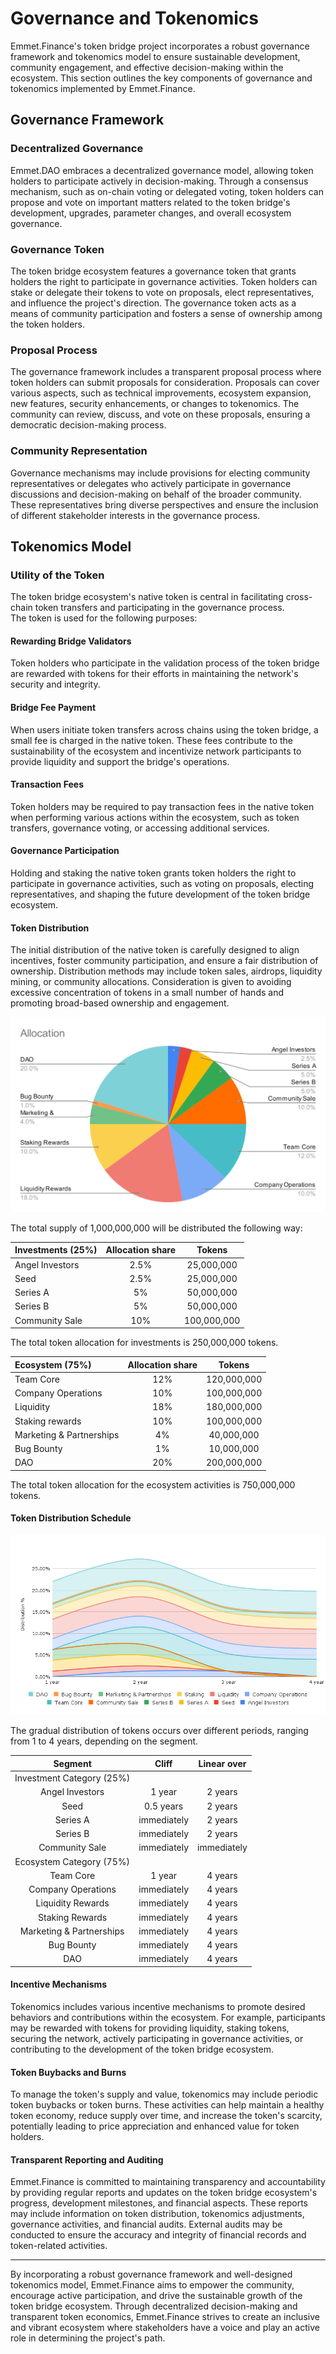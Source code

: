 # Governance and Tokenomics

Emmet.Finance's token bridge project incorporates a robust governance framework and tokenomics model to ensure sustainable development, community engagement, and effective decision-making within the ecosystem. This section outlines the key components of governance and tokenomics implemented by Emmet.Finance.

## Governance Framework

### Decentralized Governance
Emmet.DAO embraces a decentralized governance model, allowing token holders to participate actively in decision-making. Through a consensus mechanism, such as on-chain voting or delegated voting, token holders can propose and vote on important matters related to the token bridge's development, upgrades, parameter changes, and overall ecosystem governance.

### Governance Token
The token bridge ecosystem features a governance token that grants holders the right to participate in governance activities. Token holders can stake or delegate their tokens to vote on proposals, elect representatives, and influence the project's direction. The governance token acts as a means of community participation and fosters a sense of ownership among the token holders.

### Proposal Process
The governance framework includes a transparent proposal process where token holders can submit proposals for consideration. Proposals can cover various aspects, such as technical improvements, ecosystem expansion, new features, security enhancements, or changes to tokenomics. The community can review, discuss, and vote on these proposals, ensuring a democratic decision-making process.

### Community Representation
Governance mechanisms may include provisions for electing community representatives or delegates who actively participate in governance discussions and decision-making on behalf of the broader community. These representatives bring diverse perspectives and ensure the inclusion of different stakeholder interests in the governance process.

## Tokenomics Model

### Utility of the Token

The token bridge ecosystem's native token is central in facilitating cross-chain token transfers and participating in the governance process. 
<br/>The token is used for the following purposes:

#### Rewarding Bridge Validators
Token holders who participate in the validation process of the token bridge are rewarded with tokens for their efforts in maintaining the network's security and integrity.

#### Bridge Fee Payment
When users initiate token transfers across chains using the token bridge, a small fee is charged in the native token. These fees contribute to the sustainability of the ecosystem and incentivize network participants to provide liquidity and support the bridge's operations.

#### Transaction Fees
Token holders may be required to pay transaction fees in the native token when performing various actions within the ecosystem, such as token transfers, governance voting, or accessing additional services.

#### Governance Participation
Holding and staking the native token grants token holders the right to participate in governance activities, such as voting on proposals, electing representatives, and shaping the future development of the token bridge ecosystem.

#### Token Distribution
The initial distribution of the native token is carefully designed to align incentives, foster community participation, and ensure a fair distribution of ownership. Distribution methods may include token sales, airdrops, liquidity mining, or community allocations. Consideration is given to avoiding excessive concentration of tokens in a small number of hands and promoting broad-based ownership and engagement.

![Token Allocation Chart](./assets/Allocation.svg)

The total supply of 1,000,000,000 will be distributed the following way:

|Investments (25%)|Allocation share|Tokens|
|:-|:-:|:-:|
|Angel Investors| 		  2.5%| 	  25,000,000
|Seed| 				  2.5%| 	  25,000,000
|Series A| 			  5%| 	  	  50,000,000
|Series B| 			  5%| 	  	  50,000,000
|Community Sale| 		10%| 		100,000,000

The total token allocation for investments is 250,000,000 tokens.

|Ecosystem (75%)|         	Allocation share|	    Tokens|
|:-|:-:|:-:|
|Team Core| 			12%| 		120,000,000
|Company Operations| 	10%| 		100,000,000
|Liquidity| 			18%| 		180,000,000
|Staking rewards| 		10%| 		100,000,000
|Marketing & Partnerships| 	   4%| 	  	  40,000,000
|Bug Bounty| 			   1%| 	  	  10,000,000
|DAO| 				20%| 	200,000,000

The total token allocation for the ecosystem activities is 750,000,000 tokens.

#### Token Distribution Schedule

![Token Distribution](./assets/Distribution.png)

The gradual distribution of tokens occurs over different periods, ranging from 1 to 4 years, depending on the segment.

|Segment|Cliff|Linear over|
|:-:|:-:|:-:|
|Investment Category (25%)||
|Angel Investors|1 year|2 years|
|Seed|0.5 years|2 years
|Series A|immediately|2 years
|Series B|immediately|2 years
|Community Sale|immediately|immediately
|Ecosystem Category (75%)||
|Team Core|1 year|4 years
|Company Operations|immediately|4 years
|Liquidity Rewards|immediately|4 years
|Staking Rewards|immediately|4 years
|Marketing & Partnerships|immediately|4 years
|Bug Bounty|immediately|4 years
|DAO|immediately|4 years

#### Incentive Mechanisms
Tokenomics includes various incentive mechanisms to promote desired behaviors and contributions within the ecosystem. For example, participants may be rewarded with tokens for providing liquidity, staking tokens, securing the network, actively participating in governance activities, or contributing to the development of the token bridge ecosystem.

#### Token Buybacks and Burns
To manage the token's supply and value, tokenomics may include periodic token buybacks or token burns. These activities can help maintain a healthy token economy, reduce supply over time, and increase the token's scarcity, potentially leading to price appreciation and enhanced value for token holders.

#### Transparent Reporting and Auditing
Emmet.Finance is committed to maintaining transparency and accountability by providing regular reports and updates on the token bridge ecosystem's progress, development milestones, and financial aspects. These reports may include information on token distribution, tokenomics adjustments, governance activities, and financial audits. External audits may be conducted to ensure the accuracy and integrity of financial records and token-related activities.

***

By incorporating a robust governance framework and well-designed tokenomics model, Emmet.Finance aims to empower the community, encourage active participation, and drive the sustainable growth of the token bridge ecosystem. Through decentralized decision-making and transparent token economics, Emmet.Finance strives to create an inclusive and vibrant ecosystem where stakeholders have a voice and play an active role in determining the project's path.
